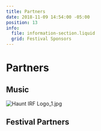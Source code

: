 ```yaml
---
title: Partners
date: 2018-11-09 14:54:00 -05:00
position: 13
info:
  file: information-section.liquid
  grid: Festival Sponsors
---
```


# Partners
## Music 
![Haunt IRF Logo_1.jpg](/uploads/Haunt%20IRF%20Logo_1.jpg)

## Festival Partners